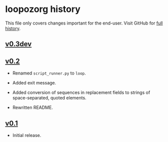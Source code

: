 loopozorg history
=================

This file only covers changes important for the end-user.  Visit GitHub
for [full history][].

  [full history]: http://github.com/narfdotpl/loopozorg/commits/master


[v0.3dev][]
-----------


[v0.2][]
--------

  - Renamed `script_runner.py` to `loop`.

  - Added exit message.

  - Added conversion of sequences in replacement fields to strings of
    space-separated, quoted elements.

  - Rewritten README.


[v0.1][]
--------

  - Initial release.


  [v0.3dev]: http://github.com/narfdotpl/loopozorg/compare/v0.2.0...master
  [v0.2]: http://github.com/narfdotpl/loopozorg/compare/v0.1.0...v0.2.0
  [v0.1]: http://github.com/narfdotpl/loopozorg/compare/2cd8e13...v0.1.0
